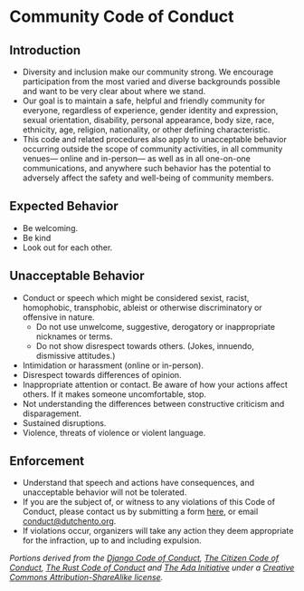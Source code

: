 # Community Code of Conduct

## Introduction

* Diversity and inclusion make our community strong. We encourage participation from the most varied and diverse backgrounds possible and want to be very clear about where we stand.
* Our goal is to maintain a safe, helpful and friendly community for everyone, regardless of experience, gender identity and expression, sexual orientation, disability, personal appearance, body size, race, ethnicity, age, religion, nationality, or other defining characteristic.
* This code and related procedures also apply to unacceptable behavior occurring outside the scope of community activities, in all community venues— online and in-person— as well as in all one-on-one communications, and anywhere such behavior has the potential to adversely affect the safety and well-being of community members.

## Expected Behavior
* Be welcoming.
* Be kind
* Look out for each other.

## Unacceptable Behavior
* Conduct or speech which might be considered sexist, racist, homophobic, transphobic, ableist or otherwise discriminatory or offensive in nature.
  * Do not use unwelcome, suggestive, derogatory or inappropriate nicknames or terms.
  * Do not show disrespect towards others. (Jokes, innuendo, dismissive attitudes.)
* Intimidation or harassment (online or in-person).
* Disrespect towards differences of opinion.
* Inappropriate attention or contact. Be aware of how your actions affect others. If it makes someone uncomfortable, stop.
* Not understanding the differences between constructive criticism and disparagement.
* Sustained disruptions.
* Violence, threats of violence or violent language.

## Enforcement

* Understand that speech and actions have consequences, and unacceptable behavior will not be tolerated.
* If you are the subject of, or witness to any violations of this Code of Conduct, please contact us by submitting a form [here](https://www.dutchento.org/contact/), or email <conduct@dutchento.org>.
* If violations occur, organizers will take any action they deem appropriate for the infraction, up to and including expulsion.

*Portions derived from the [Django Code of Conduct](https://www.djangoproject.com/conduct/), [The Citizen Code of Conduct](http://citizencodeofconduct.org/), [The Rust Code of Conduct](https://www.rust-lang.org/conduct.html) and [The Ada Initiative](http://adainitiative.org/2014/02/18/howto-design-a-code-of-conduct-for-your-community/) under a [Creative Commons Attribution-ShareAlike license](http://creativecommons.org/licenses/by-sa/3.0/).*
